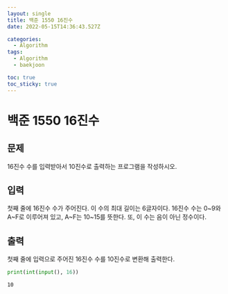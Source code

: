 ```yaml
---
layout: single
title: 백준 1550 16진수
date: 2022-05-15T14:36:43.527Z

categories:
  - Algorithm
tags:
  - Algorithm
  - baekjoon

toc: true
toc_sticky: true
---
```


# 백준 1550 16진수
## 문제
16진수 수를 입력받아서 10진수로 출력하는 프로그램을 작성하시오.
## 입력
첫째 줄에 16진수 수가 주어진다. 이 수의 최대 길이는 6글자이다. 16진수 수는 0~9와 A~F로 이루어져 있고, A~F는 10~15를 뜻한다. 또, 이 수는 음이 아닌 정수이다.
## 출력
첫째 줄에 입력으로 주어진 16진수 수를 10진수로 변환해 출력한다.


```python
print(int(input(), 16))
```

    10
    
